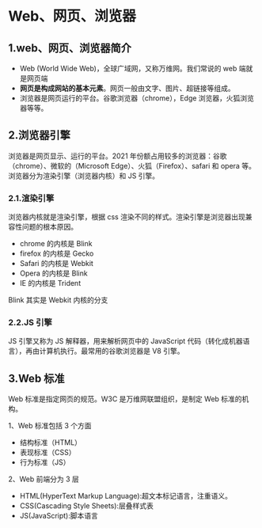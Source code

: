 # Web、网页、浏览器

## 1.web、网页、浏览器简介

- Web (World Wide Web)，全球广域网，又称万维网。我们常说的 web 端就是网页端
- **网页是构成网站的基本元素**。网页一般由文字、图片、超链接等组成。
- 浏览器是网页运行的平台。谷歌浏览器（chrome），Edge 浏览器，火狐浏览器等等。

## 2.浏览器引擎

浏览器是网页显示、运行的平台。2021 年份额占用较多的浏览器：谷歌（chrome）、微软的（Microsoft Edge）、火狐（Firefox）、safari 和 opera 等。浏览器分为渲染引擎（浏览器内核）和 JS 引擎。

### 2.1.渲染引擎

浏览器内核就是渲染引擎，根据 css 渲染不同的样式。渲染引擎是浏览器出现兼容性问题的根本原因。

- chrome 的内核是 Blink
- firefox 的内核是 Gecko
- Safari 的内核是 Webkit
- Opera 的内核是 Blink
- IE 的内核是 Trident

Blink 其实是 Webkit 内核的分支

### 2.2.JS 引擎

JS 引擎又称为 JS 解释器，用来解析网页中的 JavaScript 代码（转化成机器语言），再由计算机执行。最常用的谷歌浏览器是 V8 引擎。

## 3.Web 标准

Web 标准是指定网页的规范。W3C 是万维网联盟组织，是制定 Web 标准的机构。

1、Web 标准包括 3 个方面

- 结构标准（HTML）
- 表现标准（CSS）
- 行为标准（JS）

2、Web 前端分为 3 层

- HTML(HyperText Markup Language):超文本标记语言，注重语义。
- CSS(Cascading Style Sheets):层叠样式表
- JS(JavaScript):脚本语言
